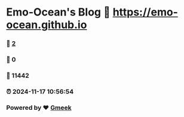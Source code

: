 # Emo-Ocean's Blog :link: https://emo-ocean.github.io 
### :page_facing_up: [2](https://emo-ocean.github.io/tag.html) 
### :speech_balloon: 0 
### :hibiscus: 11442 
### :alarm_clock: 2024-11-17 10:56:54 
### Powered by :heart: [Gmeek](https://github.com/Meekdai/Gmeek)
